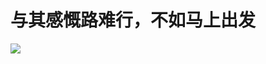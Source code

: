 # 与其感慨路难行，不如马上出发

<div style={{position:'relative',lineHeight: 0, maxWidth: '320px' }}>
<img style={{width: '100%'}} src="http://i.loli.net/2021/09/12/WespPU5gHSdrYMx.gif" />
<div style={{position: 'absolute',left: 0, top: 0, width: '100%', height: '100%', backdropFilter: 'brightness(2) contrast(2) invert(1)',WebkitBackdropFilter: 'brightness(2) contrast(2) invert(1)'}}></div>
</div>